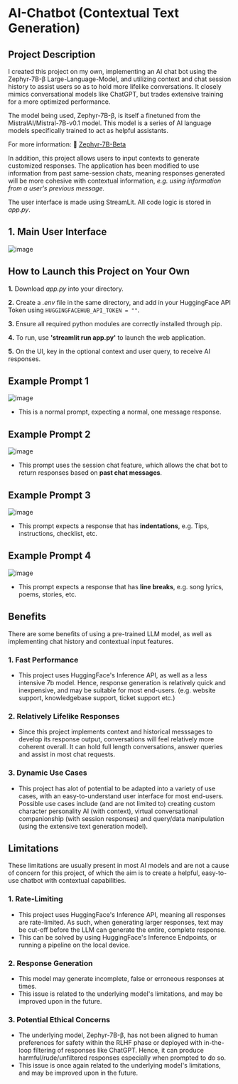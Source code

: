 # AI-Chatbot (Contextual Text Generation)

## Project Description
I created this project on my own, implementing an AI chat bot using the Zephyr-7B-β Large-Language-Model, and utilizing context and chat session history to assist users so as to hold more lifelike conversations. It closely mimics conversational models like ChatGPT, but trades extensive training for a more optimized performance.

The model being used, Zephyr-7B-β, is itself a finetuned from the MistralAI/Mistral-7B-v0.1 model. This model is a series of AI language models specifically trained to act as helpful assistants.

For more information: 🦾 [Zephyr-7B-Beta](https://huggingface.co/HuggingFaceH4/zephyr-7b-beta)

In addition, this project allows users to input contexts to generate customized responses. 
The application has been modified to use information from past same-session chats, meaning responses generated will be more cohesive with contextual information, _e.g. using information from a user's previous message._

The user interface is made using StreamLit. All code logic is stored in _app.py_.

## 1. Main User Interface
![image](https://github.com/VictorAuYeung/AI-Chatbot/assets/69711600/f5e0451a-dcfa-4df3-bbbe-0b6da9938ef7)

## How to Launch this Project on Your Own
**1.** Download _app.py_ into your directory.
   
**2.** Create a _.env_ file in the same directory, and add in your HuggingFace API Token using ```HUGGINGFACEHUB_API_TOKEN = ""```.
   
**3.** Ensure all required python modules are correctly installed through pip.
   
**4.** To run, use **'streamlit run app.py'** to launch the web application.
   
**5.** On the UI, key in the optional context and user query, to receive AI responses.

## Example Prompt 1
![image](https://github.com/VictorAuYeung/AI-Chatbot/assets/69711600/01cbddbe-8ffd-4a64-a547-ed38575ebc39)
* This is a normal prompt, expecting a normal, one message response.<br>
## Example Prompt 2
![image](https://github.com/VictorAuYeung/AI-Chatbot/assets/69711600/a8fe53e9-2c84-4535-9a6d-a1f6af4fddaf)
* This prompt uses the session chat feature, which allows the chat bot to return responses based on **past chat messages**. <br>
## Example Prompt 3
![image](https://github.com/VictorAuYeung/AI-Chatbot/assets/69711600/6b72d0e0-703b-4e68-b166-267c2f6f9e93)
* This prompt expects a response that has **indentations**, e.g. Tips, instructions, checklist, etc. <br>
## Example Prompt 4
![image](https://github.com/VictorAuYeung/AI-Chatbot/assets/69711600/832548c7-599a-43ff-b7c8-4b6a7a8d1caa)
* This prompt expects a response that has **line breaks**, e.g. song lyrics, poems, stories, etc. <br>

## Benefits
There are some benefits of using a pre-trained LLM model, as well as implementing chat history and contextual input features.
### 1. Fast Performance
* This project uses HuggingFace's Inference API, as well as a less intensive 7b model. Hence, response generation is relatively quick and inexpensive, and may be suitable for most end-users. (e.g. website support, knowledgebase support, ticket support etc.)

### 2. Relatively Lifelike Responses
* Since this project implements context and historical messsages to develop its response output, conversations will feel relatively more coherent overall. It can hold full length conversations, answer queries and assist in most chat requests.

### 3. Dynamic Use Cases
* This project has alot of potential to be adapted into a variety of use cases, with an easy-to-understand user interface for most end-users. Possible use cases include (and are not limited to) creating custom character personality AI (with context), virtual conversational companionship (with session responses) and query/data manipulation (using the extensive text generation model).

## Limitations
These limitations are usually present in most AI models and are not a cause of concern for this project, of which the aim is to create a helpful, easy-to-use chatbot with contextual capabilities.
### 1. Rate-Limiting
* This project uses HuggingFace's Inference API, meaning all responses are rate-limited. As such, when generating larger responses, text may be cut-off before the LLM can generate the entire, complete response.
* This can be solved by using HuggingFace's Inference Endpoints, or running a pipeline on the local device.

### 2. Response Generation
* This model may generate incomplete, false or erroneous responses at times.
* This issue is related to the underlying model's limitations, and may be improved upon in the future.

### 3. Potential Ethical Concerns
* The underlying model, Zephyr-7B-β, has not been aligned to human preferences for safety within the RLHF phase or deployed with in-the-loop filtering of responses like ChatGPT. Hence, it can produce harmful/rude/unfiltered responses especially when prompted to do so.
* This issue is once again related to the underlying model's limitations, and may be improved upon in the future.

